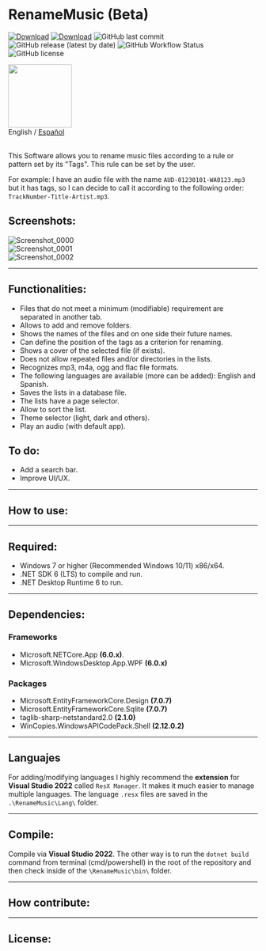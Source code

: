 # RenameMusic (Beta)
[![Download](https://img.shields.io/static/v1?style=flat-square&logo=windows&label=Download&message=windows-x64&color=137A7F&labelColor=373B3E)](https://github.com/IgnacioVeiga/RenameMusic/releases/latest/download/RenameMusic_x64.zip)
[![Download](https://img.shields.io/static/v1?style=flat-square&logo=windows&label=Download&message=windows-x86&color=137A7F&labelColor=373B3E)](https://github.com/IgnacioVeiga/RenameMusic/releases/latest/download/RenameMusic_x86.zip)
![GitHub last commit](https://img.shields.io/github/last-commit/IgnacioVeiga/RenameMusic?color=137A7F&style=flat-square)
![GitHub release (latest by date)](https://img.shields.io/github/v/release/IgnacioVeiga/RenameMusic?color=137A7F&label=Latest%20release&style=flat-square)
![GitHub Workflow Status](https://img.shields.io/github/actions/workflow/status/IgnacioVeiga/RenameMusic/deploy-project.yml?color=137A7F&logo=github&style=flat-square)
![GitHub license](https://img.shields.io/github/license/IgnacioVeiga/RenameMusic?style=flat-square)

<img src="/RenameMusic/Assets/Icons/icon.ico" width="128" height="128">
<div>
  <span>English</span> / <a href="README_es.md">Español</a> </a>
</div></br>

This Software allows you to rename music files according to a rule or pattern set by its "Tags". This rule can be set by the user.

For example: I have an audio file with the name `AUD-01230101-WA0123.mp3` but it has tags, so I can decide to call it according to the following order: `TrackNumber-Title-Artist.mp3`.

## Screenshots:
![Screenshot_0000](/RG39/Assets/Images/Screenshot_0000.png "Screenshot_0000")</br>
![Screenshot_0001](/RG39/Assets/Images/Screenshot_0001.png "Screenshot_0001")</br>
![Screenshot_0002](/RG39/Assets/Images/Screenshot_0002.png "Screenshot_0002")

***

## Functionalities:
- Files that do not meet a minimum (modifiable) requirement are separated in another tab.
- Allows to add and remove folders.
- Shows the names of the files and on one side their future names.
- Can define the position of the tags as a criterion for renaming.
- Shows a cover of the selected file (if exists).
- Does not allow repeated files and/or directories in the lists.
- Recognizes mp3, m4a, ogg and flac file formats.
- The following languages are available (more can be added): English and Spanish.
- Saves the lists in a database file.
- The lists have a page selector.
- Allow to sort the list.
- Theme selector (light, dark and others).
- Play an audio (with default app).

## To do:
- Add a search bar.
- Improve UI/UX.

***

## How to use:

***

## Required:
- Windows 7 or higher (Recommended Windows 10/11) x86/x64.
- .NET SDK 6 (LTS) to compile and run.
- .NET Desktop Runtime 6 to run.

***

## Dependencies:
### Frameworks
- Microsoft.NETCore.App **(6.0.x)**.
- Microsoft.WindowsDesktop.App.WPF **(6.0.x)**

### Packages
- Microsoft.EntityFrameworkCore.Design **(7.0.7)**
- Microsoft.EntityFrameworkCore.Sqlite **(7.0.7)**
- taglib-sharp-netstandard2.0 **(2.1.0)**
- WinCopies.WindowsAPICodePack.Shell **(2.12.0.2)**

***

## Languajes
For adding/modifying languages I highly recommend the **extension** for **Visual Studio 2022** called `ResX Manager`. It makes it much easier to manage multiple languages.
The language `.resx` files are saved in the `.\RenameMusic\Lang\` folder.

***

## Compile:
Compile via **Visual Studio 2022**. The other way is to run the `dotnet build` command from terminal (cmd/powershell) in the root of the repository and then check inside of the `\RenameMusic\bin\` folder.

***

## How contribute:

***

## License:
